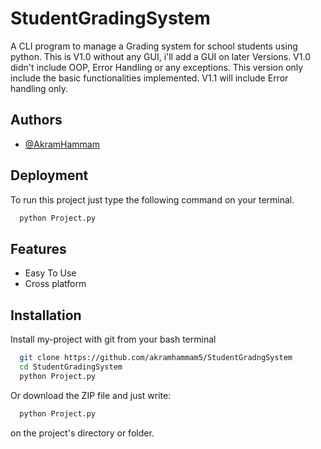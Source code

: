 # StudentGradingSystem
A CLI program to manage a Grading system for school students using python. This is V1.0 without any GUI, i'll add a GUI on later Versions. V1.0 didn't include OOP, Error Handling or any exceptions. This version only include the basic functionalities implemented. V1.1 will include Error handling only. 



## Authors

- [@AkramHammam](https://www.github.com/akramhammam5)




## Deployment

To run this project just type the following command on your terminal.

```bash
  python Project.py
```


## Features

- Easy To Use
- Cross platform








## Installation

Install my-project with git from your bash terminal

```bash
  git clone https://github.com/akramhammam5/StudentGradngSystem
  cd StudentGradingSystem
  python Project.py
```
Or download the ZIP file and just write:
```bash
  python Project.py
```
on the project's directory or folder.
